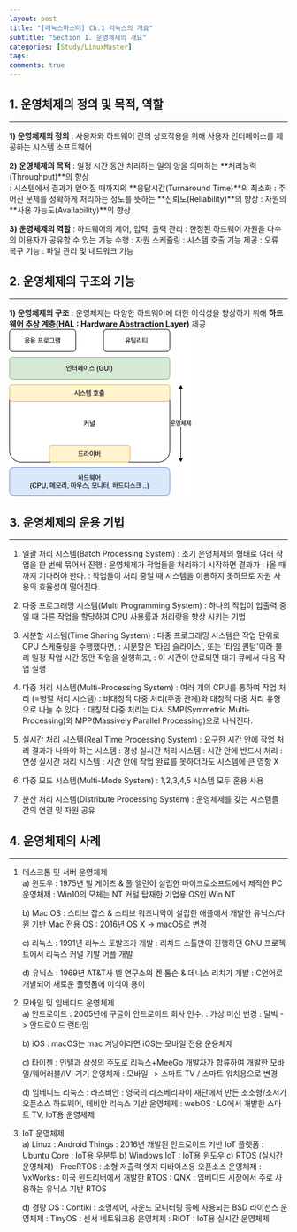 ```yaml
---
layout: post
title: "[리눅스마스터] Ch.1 리눅스의 개요"
subtitle: "Section 1. 운영체제의 개요"
categories: [Study/LinuxMaster] 
tags:
comments: true
---
```

## 1. 운영체제의 정의 및 목적, 역할
---

**1) 운영체제의 정의**
: 사용자와 하드웨어 간의 상호작용을 위해 사용자 인터페이스를 제공하는 시스템 소프트웨어  


**2) 운영체제의 목적**
: 일정 시간 동안 처리하는 일의 양을 의미하는 **처리능력(Throughput)**의 향상  
: 시스템에서 결과가 얻어질 때까지의 **응답시간(Turnaround Time)**의 최소화
: 주어진 문제를 정확하게 처리하는 정도를 뜻하는 **신뢰도(Reliability)**의 향상
: 자원의 **사용 가능도(Availability)**의 향상

**3) 운영체제의 역할**
: 하드웨어의 제어, 입력, 출력 관리
: 한정된 하드웨어 자원을 다수의 이용자가 공유할 수 있는 기능 수행
: 자원 스케쥴링
: 시스템 호출 기능 제공
: 오류 복구 기능
: 파일 관리 및 네트워크 기능

## 2. 운영체제의 구조와 기능
---
**1) 운영체제의 구조**
: 운영체제는 다양한 하드웨어에 대한 이식성을 향상하기 위해 **하드웨어 추상 계층(HAL : Hardware Abstraction Layer)** 제공  
![](/assets/img/os_struct.png)

## 3. 운영체제의 운용 기법
---
1) 일괄 처리 시스템(Batch Processing System)
: 초기 운영체제의 형태로 여러 작업을 한 번에 묶어서 진행
: 운영체제가 작업들을 처리하기 시작하면 결과가 나올 때까지 기다려야 한다.
: 작업들이 처리 중일 때 시스템을 이용하지 못하므로 자원 사용의 효율성이 떨어진다.  

2) 다중 프로그래밍 시스템(Multi Programming System)
: 하나의 작업이 입출력 중일 때 다른 작업을 할당하여 CPU 사용률과 처리량을 향상 시키는 기법  

3) 시분할 시스템(Time Sharing System)
: 다중 프로그래밍 시스템은 작업 단위로 CPU 스케쥴링을 수행했다면,
: 시분할은 '타임 슬라이스', 또는 '타임 퀀텀'이라 불리 일정 작업 시간 동안 작업을 실행하고, 
: 이 시간이 만료되면 대기 큐에서 다음 작업 실행  

4) 다중 처리 시스템(Multi-Processing System)
: 여러 개의 CPU를 통하여 작업 처리 (=병렬 처리 시스템)
: 비대칭적 다중 처리(주종 관계)와 대칭적 다중 처리 유형으로 나눌 수 있다.
: 대칭적 다중 처리는 다시 SMP(Symmetric Multi-Processing)와 MPP(Massively Parallel Processing)으로 나눠진다.  

5) 실시간 처리 시스템(Real Time Processing System)
: 요구한 시간 안에 작업 처리 결과가 나와야 하는 시스템
: 경성 실시간 처리 시스템 : 시간 안에 반드시 처리
: 연성 실시간 처리 시스템 : 시간 안에 작업 완료를 못하더라도 시스템에 큰 영향 X

6) 다중 모드 시스템(Multi-Mode System)
: 1,2,3,4,5 시스템 모두 혼용 사용

7) 분산 처리 시스템(Distribute Processing System)
: 운영체제를 갖는 시스템들 간의 연결 및 자원 공유

## 4. 운영체제의 사례
---
1) 데스크톱 및 서버 운영체제  
   a) 윈도우
: 1975년 빌 게이츠 & 폴 앨런이 설립한 마이크로소프트에서 제작한 PC 운영체제
: Win10의 모체는 NT 커털 탑재한 기업용 OS인 Win NT

   b) Mac OS
: 스티브 잡스 & 스티브 워즈니악이 설립한 애플에서 개발한 유닉스/다윈 기반 Mac 전용 OS
: 2016년 OS X -> macOS로 변경

   c) 리눅스
: 1991년 리누스 토발즈가 개발
: 리차드 스톨만이 진행하던 GNU 프로젝트에서 리눅스 커널 기발 어플 개발

   d) 유닉스
: 1969년 AT&T사 벨 연구소의 켄 톰슨 & 데니스 리치가 개발
: C언어로 개발되어 새로운 플랫폼에 이식이 용이

2) 모바일 및 임베디드 운영체제  
   a) 안드로이드
: 2005년에 구글이 안드로이드 회사 인수.
: 가상 머신 변경 : 달빅 -> 안드로이드 런타임

   b) iOS
: macOS는 mac 겨냥이라면 iOS는 모바일 전용 운용체제

   c) 타이젠
: 인텔과 삼성의 주도로 리눅스+MeeGo 개발자가 합류하여 개발한 모바일/웨어러블/IVI 기기 운영체제
: 모바일 -> 스마트 TV / 스마트 워치용으로 변경

   d) 임베디드 리눅스
: 라즈비안 : 영국의 라즈베리파이 재단에서 만든 초소형/초저가 오픈소스 하드웨어, 데비안 리눅스 기반 운영체제
: webOS : LG에서 개발한 스마트 TV, IoT용 운영체제

3) IoT 운영체제  
   a) Linux
: Android Things : 2016년 개발된 안드로이드 기반 IoT 플랫폼
: Ubuntu Core : IoT용 우분투
   b) Windows IoT : IoT용 윈도우
   c) RTOS (실시간 운영체제)
 : FreeRTOS : 소형 저출력 엣지 디바이스용 오픈소스 운영체제 
 : VxWorks : 미국 윈드리버에서 개발한 RTOS
 : QNX : 임베디드 시장에서 주로 사용하는 유닉스 기반 RTOS

   d) 경량 OS
 : Contiki : 조명제어, 사운드 모니터링 등에 사용되는 BSD 라이선스 운영체제
 : TinyOS : 센서 네트워크용 운영체제
 : RIOT : IoT용 실시간 운영체제
